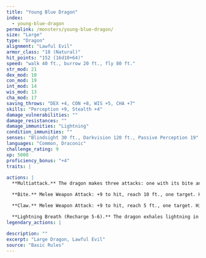 ```yaml
---
title: "Young Blue Dragon"
index:
  - young-blue-dragon
permalink: /monsters/young-blue-dragon/
size: "Large"
type: "Dragon"
alignment: "Lawful Evil"
armor_class: "18 (Natural)"
hit_points: "152 (16d10+64)"
speed: "walk 40 ft., burrow 20 ft., fly 80 ft."
str_mod: 21
dex_mod: 10
con_mod: 19
int_mod: 14
wis_mod: 13
cha_mod: 17
saving_throws: "DEX +4, CON +8, WIS +5, CHA +7"
skills: "Perception +9, Stealth +4"
damage_vulnerabilities: ""
damage_resistances: ""
damage_immunities: "Lightning"
condition_immunities: ""
senses: "Blindsight 30 ft., Darkvision 120 ft., Passive Perception 19"
languages: "Common, Draconic"
challenge_rating: 9
xp: 5000
proficiency_bonus: "+4"
traits: |
  
actions: |
  **Multiattack.** The dragon makes three attacks: one with its bite and two with its claws.

  **Bite.** Melee Weapon Attack: +9 to hit, reach 10 ft., one target. Hit: 16 (2d10 + 5) piercing damage plus 5 (1d10) lightning damage.

  **Claw.** Melee Weapon Attack: +9 to hit, reach 5 ft., one target. Hit: 12 (2d6 + 5) slashing damage.

  **Lightning Breath (Recharge 5-6).** The dragon exhales lightning in an 60-foot line that is 5 feet wide. Each creature in that line must make a DC 16 Dexterity saving throw, taking 55 (10d10) lightning damage on a failed save, or half as much damage on a successful one.  
legendary_actions: |
  
description: ""
excerpt: "Large Dragon, Lawful Evil"
source: "Basic Rules"
---
```


